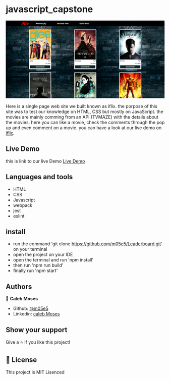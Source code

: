 # javascript_capstone

![screenshot](./assets/read-me.PNG)

Here is a single page web site we built known as iflix. the porpose of this site was to test our knowledge on HTML, CSS but mostly on JavaScript. the movies are mainly comming from an API (TVMAZE) with the details about the movies. here you can like a movie, check the comments through the pop up and even comment on a movie. you can have a look at our live demo on  [iflix](https://luqmanmusah/javascript_capstone/).

## Live Demo

this is link to our live Demo [Live Demo](https://m05e5.github.io/Leaderboard/)

## Languages and tools

- HTML
- CSS
- Javascript
- webpack
- jest
- eslint

## install

- run the command 'git clone https://github.com/m05e5/Leaderboard.git' on your terminal
- open the project on your IDE
- open the terminal and run 'npm install'
- then run 'npm run build'
- finally run 'npm start'

## Authors

👤 **Caleb Moses**

- Github: [@m05e5](https://github.com/m05e5)
- Linkedin: [caleb Moses](https://www.linkedin.com/in/caleb-moses-0a1b531b9/)


## Show your support

Give a ⭐️ if you like this project!

## 📝 License

This project is MIT Lisenced
